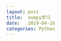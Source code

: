 ```yaml
---
layout: post
title:  numpy学习
date:   2019-04-16
categories: Python
---
```


<!-- MarkdownTOC -->






